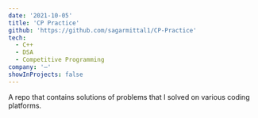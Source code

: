 ```yaml
---
date: '2021-10-05'
title: 'CP Practice'
github: 'https://github.com/sagarmittal1/CP-Practice'
tech:
  - C++
  - DSA
  - Competitive Programming
company: '—'
showInProjects: false
---
```


A repo that contains solutions of problems that I solved on various coding platforms.
